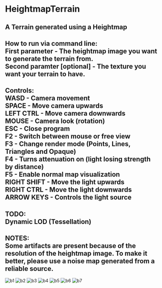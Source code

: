 # HeightmapTerrain
A Terrain generated using a Heightmap  
------------------------------------------------------------------------------------------------------------
How to run via command line:  
  First parameter - The heightmap image you want to generate the terrain from.  
  Second paramter [optional] - The texture you want your terrain to have.  
------------------------------------------------------------------------------------------------------------
Controls:  
  WASD - Camera movement  
  SPACE - Move camera upwards  
  LEFT CTRL - Move camera downwards  
  MOUSE - Camera look (rotation)  
  ESC - Close program  
  F2  - Switch between mouse or free view  
  F3  - Change render mode (Points, Lines, Triangles and Opaque)  
  F4  - Turns attenuation on (light losing strength by distance)  
  F5  - Enable normal map visualization  
  RIGHT SHIFT - Move the light upwards  
  RIGHT CTRL  - Move the light downwards  
  ARROW KEYS  - Controls the light source  
------------------------------------------------------------------------------------------------------------
TODO:  
  Dynamic LOD (Tessellation)  
------------------------------------------------------------------------------------------------------------
NOTES:  
  Some artifacts are present because of the resolution of the heightmap image. To make it better, please use a noise map generated from a reliable source.  
------------------------------------------------------------------------------------------------------------
![b1](https://user-images.githubusercontent.com/19862090/194765744-f0d21f1a-47db-4496-9c41-9074b784f99c.png)
![b2](https://user-images.githubusercontent.com/19862090/194765746-b6710d0f-a935-46a0-8e92-772829b5cf27.png)
![b3](https://user-images.githubusercontent.com/19862090/194765747-f7ee607e-fd61-480e-a2f1-5b6d1a65d44d.png)
![b4](https://user-images.githubusercontent.com/19862090/194765751-67cf11cf-a834-420c-b16f-57fb02fe49e0.png)
![b5](https://user-images.githubusercontent.com/19862090/194765753-0c454775-d19f-4b3e-a415-ab63ad143097.png)
![b6](https://user-images.githubusercontent.com/19862090/194765755-b1161613-959e-48ef-ac87-e0f8ae6e9219.png)
![b7](https://user-images.githubusercontent.com/19862090/194765757-907223e8-f244-438b-bc0c-5f0fe25acbaf.png)

